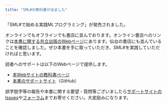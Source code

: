 ```yaml
---
title: "SML#の教科書が出ました"
---
```


「SML#で始める実践MLプログラミング」が発売されました。

オンラインでもオフラインでも書店に並んでおります。オンライン書店へのリンクは[本書に関する共立出版のWebページ](https://www.kyoritsu-pub.co.jp/bookdetail/9784320124714)にあります。仙台の書店にも並んでいることを確認しました。ぜひ本書を手に取っていただき、SML#を実践していただければと思います。

読者へのサポートは以下のWebページで提供します。

* [本Webサイトの教科書ページ](../../textbooks/index.md)
* [本書のサポートサイト](https://github.com/smlsharp/mlpractice-book)（GitHub）

誤字脱字等の報告や本書に関する要望・質問等ございましたら[サポートサイトのIssues](https://github.com/smlsharp/mlpractice-book/issues)や[フォーラム](https://github.com/smlsharp/forum_ja/discussions)までお寄せください。大変励みになります。
